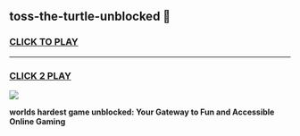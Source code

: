 
## toss-the-turtle-unblocked 👋
<h3>
<a href="https://premium.freeplayer.one?title=toss-the-turtle-unblocked&ref=14F">CLICK TO PLAY</a></h3>
<hr>

<h3>
<a href="https://premium.freeplayer.one?title=toss-the-turtle-unblocked&ref=14F">CLICK 2 PLAY</a>
  
</h3>

<a href="https://premium.freeplayer.one?title=toss-the-turtle-unblocked&ref=12F/"><img src="https://clearcache.store/games.png"></a>


**worlds hardest game unblocked: Your Gateway to Fun and Accessible Online Gaming**
